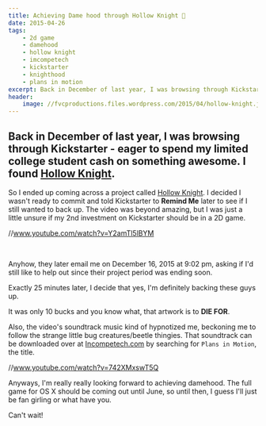 ```yaml
---
title: Achieving Dame hood through Hollow Knight 👾
date: 2015-04-26
tags:
    - 2d game
    - damehood
    - hollow knight
    - imcompetech
    - kickstarter
    - knighthood
    - plans in motion
excerpt: Back in December of last year, I was browsing through Kickstarter - eager to spend my limited college student cash on something awesome. I found Hollow Knight.
header:
    image: //fvcproductions.files.wordpress.com/2015/04/hollow-knight.jpg?w=1024&h=436&crop=1
---
```


Back in December of last year, I was browsing through Kickstarter - eager to spend my limited college student cash on something awesome. I found [Hollow Knight](//www.kickstarter.com/projects/11662585/hollow-knight "Hollow Knight").
----------------------------------------------

So I ended up coming across a project called [Hollow
Knight](//www.kickstarter.com/projects/11662585/hollow-knight "Hollow Knight").
I decided I wasn't ready to commit and told Kickstarter to **Remind Me**
later to see if I still wanted to back up. The video was beyond amazing,
but I was just a little unsure if my 2nd investment on Kickstarter
should be in a 2D game.


//www.youtube.com/watch?v=Y2amTl5lBYM

 

Anyhow, they later email me on December 16, 2015 at 9:02 pm, asking if
I'd still like to help out since their project period was ending soon.

Exactly 25 minutes later, I decide that yes, I'm definitely backing
these guys up.

It was only 10 bucks and you know what, that artwork is to **DIE FOR**.

Also, the video's soundtrack music kind of hypnotized me, beckoning me
to follow the strange little bug creatures/beetle thingies. That
soundtrack can be downloaded over at
[Incompetech.com](//incompetech.com/music/royalty-free/ "Incompetech")
by searching for `Plans in Motion`, the title.

//www.youtube.com/watch?v=742XMxswT5Q

Anyways, I'm really really looking forward to achieving damehood. The
full game for OS X should be coming out until June, so until then, I
guess I'll just be fan girling or what have you.

Can't wait!
